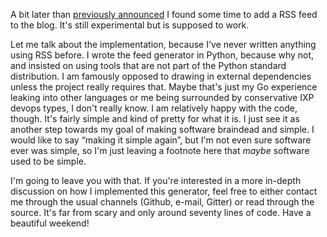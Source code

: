 A bit later than [previously announced](http://blog.veitheller.de/PSA_I.html) I found some time to add a RSS feed to the blog. It's still experimental but is supposed to work.

Let me talk about the implementation, because I've never written anything using RSS before. I wrote the feed generator in Python, because why not, and insisted on using tools that are not part of the Python standard distribution. I am famously opposed to drawing in external dependencies unless the project really requires that. Maybe that's just my Go experience leaking into other languages or me being surrounded by conservative IXP devops types, I don't really know. I am relatively happy with the code, though. It's fairly simple and kind of pretty for what it is. I just see it as another step towards my goal of making software braindead and simple. I would like to say “making it simple again”, but I'm not even sure software ever was simple, so I'm just leaving a footnote here that _maybe_ software used to be simple.

I'm going to leave you with that. If you're interested in a more in-depth discussion on how I implemented this generator, feel free to either contact me through the usual channels (Github, e-mail, Gitter) or read through the source. It's far from scary and only around seventy lines of code. Have a beautiful weekend!
